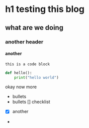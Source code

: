 # h1 testing this blog
## what are we doing
### another header
#### another
```
this is a code block
```

```python
def hello():
	print("hello world")
```

okay now more
- bullets
- bullets
[] checklist
- [x] another
- 